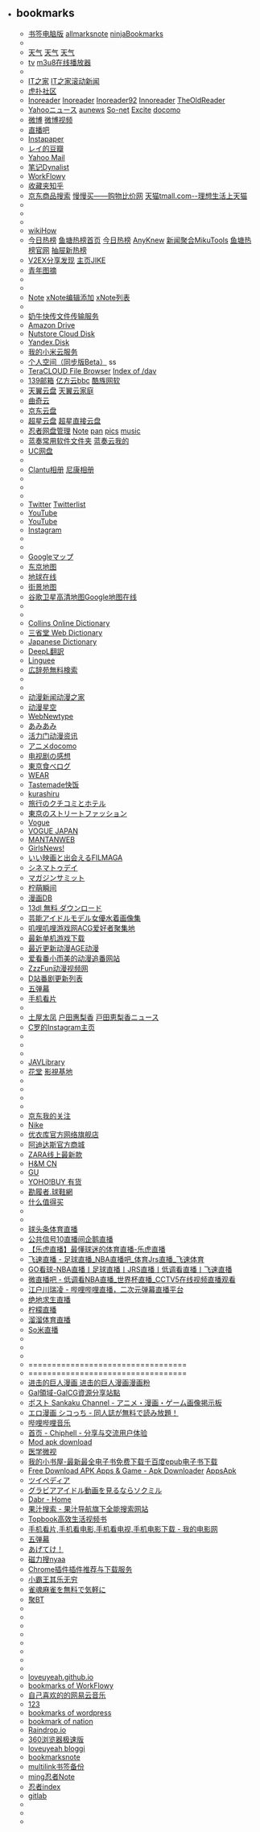 - bookmarks
  - 
  - [书签电脑版](https://github.com/loveuyeah/loveuyeah.github.io/blob/master/bookmarks.md)   [allmarksnote](https://note.com/loveuyeah/n/n77ec120c0906)  [ninjaBookmarks](http://ming.sdbx.jp/allbookmarks/)
  - 
  - [天气](https://www.baidu.com/s?wd=%E9%95%BF%E6%98%A5%E5%A4%A9%E6%B0%94&rsv_spt=1&rsv_iqid=0xf5c724c80001bddf&issp=1&f=8&rsv_bp=1&rsv_idx=2&ie=utf-8&tn=baiduhome_pg&rsv_sug3=7&rsv_enter=1&rsv_sug1=5&rsv_sug7=100&rsv_sug2=0&inputT=4230&rsv_sug4=5257)   [天气](http://www.weather.com.cn/weather/101060101.shtml)    [天气](https://tianqi.moji.com/weather/china/jilin/changchun) 
  - [tv](https://loveuyeah.hatenablog.com/entry/2019/12/19/155349)   [m3u8在线播放器](https://m3u8-player.com/)
  - 
  - [IT之家](https://m.ithome.com/)   [IT之家滚动新闻](https://www.ithome.com/list/)
  - [虎扑社区](https://m.hupu.com/bbs)
  - [ Inoreader](https://www.inoreader.com/web_pages) [Inoreader](http://jp.inoreader.com/web_pages)   [Inoreader92](https://92.247.181.40/starred)  [Innoreader](https://www.innoreader.com/)    [TheOldReader](https://theoldreader.com/)   
  - [Yahooニュース](https://news.yahoo.co.jp/categories/entertainment)    [aunews](https://portal.auone.jp/)  [So-net](https://www.so-net.ne.jp/m/)  [Excite](https://www.excite.co.jp/)  [docomo](https://ent.smt.docomo.ne.jp/)
  - [微博](https://m.weibo.cn/p/2304131232668973_-_WEIBO_SECOND_PROFILE_WEIBO)   [微博视频](https://weibo.com/p/1005051232668973/photos?type=video)
  - [直播吧](https://www.zhibo8.cc/)
  - [Instapaper](https://www.instapaper.com/u)
  - [レイ的豆瓣](https://m.douban.com/people/loveuyeah//)
  - [Yahoo Mail](https://mail.yahoo.com/d/folders/27)
  - [笔记Dynalist](https://dynalist.io/d/vIpMvOhm7ap23afXxbrke-0R)
  - [WorkFlowy](https://workflowy.com/#/7785ceef6593)
  - [收藏夹知乎](https://www.zhihu.com/collection/480871883)
  - [京东商品搜索](https://search.jd.com/)   [慢慢买——购物比价网](http://www.manmanbuy.com/)   [天猫tmall.com--理想生活上天猫](https://www.tmall.com/)   
  - 
  - 
  - 
  - [wikiHow](https://zh.wikihow.com/%E9%A6%96%E9%A1%B5)
  - [今日热榜](https://tophub.today/c/news) [鱼塘热榜首页](https://mo.fish/main/home/hot)  [今日热榜](http://hot.mrcuriosity.org/)  [AnyKnew](https://www.anyknew.com/#/)  [新闻聚合MikuTools](https://tools.miku.ac/news/)    [鱼塘热榜官网](https://tophub.fun/main/home/hot)   [抽屉新热榜](https://m.chouti.com/all/hot) 
  - [V2EX分享发现](https://www.v2ex.com/go/share)   [主页JIKE](https://jike.info/)
  - [青年图摘](https://qingniantuzhai.com/)
  - 
  - 
  - [Note](http://ming.sdbx.jp/note/Note.txt)  [xNote编辑添加](http://www.xnote.cn/note/edit/55422931/)   [xNote列表](http://www.xnote.cn/note/)
  - 
  - [奶牛快传文件传输服务](https://cowtransfer.com/)
  - [Amazon Drive](https://www.amazon.com/clouddrive/ref=nav_youraccount_clddrv?_encoding=UTF8&mgh=1&ref_=nav_youraccount_clddrv)
  - [Nutstore Cloud Disk](https://www.jianguoyun.com/d/home#/)
  - [Yandex.Disk](https://disk.yandex.com/client/disk)
  - [我的小米云服务](https://i.mi.com/#/)
  - [个人空间（同步版Beta）](http://ddl.escience.cn/pan/list) ss
  - [TeraCLOUD File Browser](https://nanao.teracloud.jp/browser/) [Index of /dav](https://nanao.teracloud.jp/dav/)
  - [139邮箱](https://appmail.mail.10086.cn/m2015/html/index.html?sid=00U2MTM1MjU1MjAwMDcyMzg502D704E0000004&rnd=518&tab=mailbox_1&comefrom=54&v=25&k=1825&cguid=1302000417404&mtime=22&h=3) [亿方云bbc](https://v2.fangcloud.com/apps/files/desktop/files/all)  [酷族网软](https://www.kzwr.com/)   
  - [天翼云盘](https://cloud.189.cn/main.action#home)    [天翼云家庭](https://h5.cloud.189.cn/main.html#/family)
  - [曲奇云](https://quqi.com/2739591/0)
  - [京东云盘](http://jbox.jcloud.com/home.html)
  - [超星云盘](http://i.mooc.chaoxing.com/loginLog/list?t=1576198948306) [超星直接云盘](http://pan-yz.chaoxing.com/)   
  - [忍者网盘管理](http://sandbox.shinobi.jp/manage/#) [Note](http://ming.sdbx.jp/note/Note.txt) [pan](http://ming.sdbx.jp/pan/)   [pics](http://ming.sdbx.jp/pics/) [music](http://ming.sdbx.jp/music/)
  - [蓝奏常用软件文件夹](https://www.lanzous.com/b00nfy6cb)   [蓝奏云我的](https://pc.woozooo.com/mydisk.php)
  - [UC网盘](https://www.yun.cn/#/list/all)
  - 
  - [Clantu相册](https://clantu.com/albums)    [尼康相册](https://nis.nikonimagespace.com/html/myphoto/)
  - 
  - 
  - 
  - [Twitter](https://twitter.com/home)   [Twitterlist](https://twitter.com/i/lists/1221611432099270656)
  - [YouTube](https://www.youtube.com/feed/subscriptions/)
  - [ YouTube ](https://www.youtube.com/user/loveuyeah2007/channels?view_as=subscriber)
  - [Instagram](https://www.instagram.com/)
  - 
  - 
  - [Googleマップ](http://www.google.cn//maps)
  - [东京地图](https://map.51240.com/dongjing_7j__map/)
  - [地球在线](https://www.earthol.com/view-7259.html)
  - [街景地图](https://www.earthol.org/city-3.html)
  - [谷歌卫星高清地图Google地图在线](http://www.gditu.net/)
  - 
  - 
  - [Collins Online Dictionary](https://www.collinsdictionary.com/)
  - [三省堂 Web Dictionary](https://www.sanseido.biz/)
  - [Japanese Dictionary](https://jisho.org/)
  - [DeepL翻訳](https://www.deepl.com/translator)
  - [Linguee](https://www.linguee.com/)
  - [広辞苑無料検索](https://sakura-paris.org/dict/)
  - 
  - 
  - [动漫新闻动漫之家](https://mnews.dmzj.com/)
  - [动漫星空](http://acg.gamersky.com/hot/)
  - [WebNewtype](https://webnewtype.com/)
  - [あみあみ](https://www.amiami.jp/)
  - [活力门动漫资讯](http://news.livedoor.com/article/category/57/)
  - [アニメdocomo](https://ent.smt.docomo.ne.jp/tags/anime)
  - [电视剧の感想](https://www.ch-review.net/)
  - [東京食べログ](https://tabelog.com/tokyo/)
  - [WEAR](https://wear.jp/member/feed/)
  - [Tastemade快饭](https://www.tastemade.jp/)
  - [kurashiru](https://www.kurashiru.com/)
  - [旅行のクチコミとホテル](https://4travel.jp/)
  - [東京のストリートファッション](http://www.style-arena.jp/ja/)
  - [Vogue](https://www.vogue.com/fashion)
  - [VOGUE JAPAN](https://www.vogue.co.jp/)
  - [MANTANWEB](https://mantan-web.jp/)
  - [GirlsNews!](https://girlsnews.tv/)
  - [いい映画と出会えるFILMAGA](https://filmaga.filmarks.com/)
  - [シネマトゥデイ](https://www.cinematoday.jp/)
  - [マガジンサミット](https://magazinesummit.jp/)
  - [柠萌瞬间](https://www.ningmoe.com/)
  - [漫画DB](https://www.manhuadb.com/)
  - [13dl 無料 ダウンロード](http://13dl.net/)
  - [芸能アイドルモデル女優水着画像集](http://www.mizugigurabia.com/)
  - [叽哩叽哩游戏网ACG爱好者聚集地](https://www.jiligame.com/)
  - [最新单机游戏下载](https://bbs.3dmgame.com/game0day)
  - [最近更新动漫AGE动漫](https://www.agefans.tv/update)
  - [爱看番小而美的动漫追番网站](http://www.ikanfan.com/)
  - [ZzzFun动漫视频网](http://www.zzzfun.com/)
  - [D站番剧更新列表](http://dilidili.name/zxgx/)
  - [五弹幕](https://www.5dm.tv/)
  - [手机看片](http://www.wodedy.net/)
  - 
  - [土屋太凤](https://www.veryins.com/taotsuchiya_official)  [户田惠梨香](https://www.veryins.com/toda_erika.official)   [戸田恵梨香ニュース](https://www.excite.co.jp/news/entertainment/tag/%E6%88%B8%E7%94%B0%E6%81%B5%E6%A2%A8%E9%A6%99/)
  - [C罗的Instagram主页](https://www.veryins.com/cristiano)
  - 
  - 
  - 
  - [JAVLibrary](http://www.u44r.com/)
  - [花堂](https://www.98ska.space/forum-95-1.html)  [影視基地](https://www.sjadasd.com:8786/)
  - 
  - 
  - 
  - 
  - [京东我的关注](http://t.jd.com/follow/product)
  - [Nike](https://m.nike.com/ )
  - [优衣库官方网络旗舰店](https://h.uniqlo.cn/#/)
  - [阿迪达斯官方商城](https://www.adidas.com.cn/)
  - [ZARA线上最新款](https://www.zara.cn/cn/)
  - [H&M CN](https://www2.hm.com/zh_cn/index.html)
  - [GU ](http://www.gu-global.com/cn/)
  - [YOHO!BUY 有货](https://www.yohobuy.com/)
  - [勘履者.球鞋網](https://kenlu.net/)
  - [什么值得买](https://www.smzdm.com/)
  - 
  - 
  - [球头条体育直播](https://www.qttzb.com/)
  - [公共信号10直播间企鹅直播](http://live.qq.com/10000880)
  - [【乐虎直播】最懂球迷的体育直播-乐虎直播](http://lehulive.com:81/)
  - [飞速直播 - 足球直播_NBA直播吧_体育Jrs直播_飞速体育](http://feisuzhibo.com/)
  - [GO看球-NBA直播丨足球直播丨JRS直播丨低调看直播丨飞速直播](http://gokanqiu.com/)
  - [微直播吧 - 低调看NBA直播_世界杯直播_CCTV5在线视频直播观看](http://www.sjzfgw.cn/)
  - [ 江户川瑞凌 - 哔哩哔哩直播，二次元弹幕直播平台](https://live.bilibili.com/17678)
  - [绝地求生直播](https://m.douyu.com/list/room?type=jdqs)
  - [柠檬直播](http://www.ningmengzhibo.com/)
  - [溜溜体育直播](https://lltyzb.com/client/home)
  - [So米直播](https://smzb8.net:168/)
  - 
  - 
  - 
  - ==================================
  - ==================================
  - [进击的巨人漫画 ](https://manhua.fzdm.com/39/)[进击的巨人漫画漫画粉](https://www.manhuafen.com/comic/39/)
  - [Gal領域-GalCG資源分享站點](https://www.galcg.com/)
  - [ポスト Sankaku Channel - アニメ・漫画・ゲーム画像掲示板](https://chan.sankakucomplex.com/)
  - [エロ漫画 シコっち - 同人誌が無料で読み放題！](https://shikotch.net/)
  - [哔哩哔哩音乐](https://www.bilibili.com/audio/au885815?type=1)
  - [首页 - Chiphell - 分享与交流用户体验](https://www.chiphell.com/)
  - [Mod apk download](https://www.happymod.com/)
  - [医学微视](https://www.mvyxws.com/)
  - [我的小书屋-最新最全电子书免费下载](http://mebook.cc/)[千百度epub电子书下载](https://hotbaidu.com/)
  - [Free Download APK Apps & Game - Apk Downloader](https://apktada.com/)  [AppsApk](https://www.appsapk.com/)
  - [ツイペディア](https://twipedia.com/)
  - [グラビアアイドル動画を見るならソクミル](https://www.sokmil.com/idol/)
  - [Dabr - Home](https://dabr.co.uk/)
  - [果汁搜索 - 果汁导航旗下全能搜索网站](http://guozhivip.com/nav/so.html)
  - [Topbook高效生活视频书](https://topbook.cc/overview)
  - [手机看片,手机看电影,手机看电视,手机电影下载 - 我的电影网](http://www.wodedy.net/)
  - [五弹幕](https://www.5dm.tv/)
  - [あげてけ！](https://ageteke.jp/)
  - [磁力搜nyaa](https://biedian.me/search?source=Sukebei%20Nyaa)
  - [Chrome插件插件推荐与下载服务](http://chromecj.com/)
  - [小霸王其乐无穷](https://www.yikm.net/)
  - [雀魂麻雀を無料で気軽に](https://game.mahjongsoul.com/)
  - [聚BT](https://www.jubt.net/cn/index.html)
  - 
  - 
  - 
  - 
  - 
  - 
  - 
  - 
  - [loveuyeah.github.io](https://loveuyeah.github.io/)
  - [bookmarks of WorkFlowy](https://workflowy.com/s/bookmarks/PJ6fBFkfAQiGtELH)
  - [自己喜欢的的网易云音乐](https://music.163.com/#/playlist?id=3778087)
  - [123](https://www.douban.com/note/711331667/)
  - [bookmarks of wordpress](https://loveuyeah.wordpress.com/2019/06/18/bookmarks/)
  - [bookmark of nation](https://www.notion.so/loveuyeah/bookmark-6e19fbbc64404f97909b8ed4998573c6)
  - [Raindrop.io](https://app.raindrop.io/?#/collection/7837180)
  - [360浏览器极速版](http://h5.mse.360.cn/lite/index.html)
  - [loveuyeah bloggi](https://loveuyeah.bloggi.co/bookmarks)
  - [bookmarksnote](https://note.mu/loveuyeah/n/nbd845647cc8b)
  - [multilink书签备份](https://multi.link/loveuyeah)
  - [ming忍者Note](https://ming.pazru.com/%E6%9C%AA%E9%81%B8%E6%8A%9E/note)
  - [忍者index](http://ming.sdbx.jp/)
  - [gitlab](https://loveuyeah.gitlab.io/)
  - 
  - 
  - 
